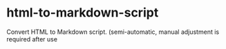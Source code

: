 # html-to-markdown-script
Convert HTML to Markdown script. (semi-automatic, manual adjustment is required after use
